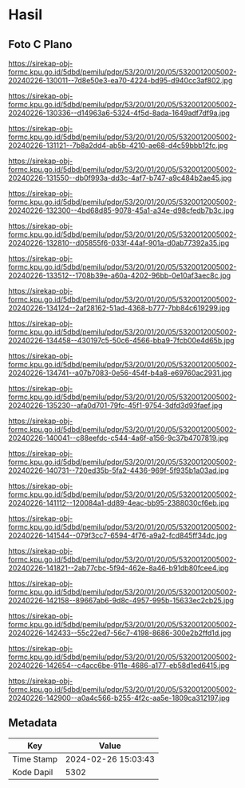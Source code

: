 # Hasil

## Foto C Plano

https://sirekap-obj-formc.kpu.go.id/5dbd/pemilu/pdpr/53/20/01/20/05/5320012005002-20240226-130011--7d8e50e3-ea70-4224-bd95-d940cc3af802.jpg

https://sirekap-obj-formc.kpu.go.id/5dbd/pemilu/pdpr/53/20/01/20/05/5320012005002-20240226-130336--d14963a6-5324-4f5d-8ada-1649adf7df9a.jpg

https://sirekap-obj-formc.kpu.go.id/5dbd/pemilu/pdpr/53/20/01/20/05/5320012005002-20240226-131121--7b8a2dd4-ab5b-4210-ae68-d4c59bbb12fc.jpg

https://sirekap-obj-formc.kpu.go.id/5dbd/pemilu/pdpr/53/20/01/20/05/5320012005002-20240226-131550--db0f993a-dd3c-4af7-b747-a9c484b2ae45.jpg

https://sirekap-obj-formc.kpu.go.id/5dbd/pemilu/pdpr/53/20/01/20/05/5320012005002-20240226-132300--4bd68d85-9078-45a1-a34e-d98cfedb7b3c.jpg

https://sirekap-obj-formc.kpu.go.id/5dbd/pemilu/pdpr/53/20/01/20/05/5320012005002-20240226-132810--d05855f6-033f-44af-901a-d0ab77392a35.jpg

https://sirekap-obj-formc.kpu.go.id/5dbd/pemilu/pdpr/53/20/01/20/05/5320012005002-20240226-133512--1708b39e-a60a-4202-96bb-0e10af3aec8c.jpg

https://sirekap-obj-formc.kpu.go.id/5dbd/pemilu/pdpr/53/20/01/20/05/5320012005002-20240226-134124--2af28162-51ad-4368-b777-7bb84c619299.jpg

https://sirekap-obj-formc.kpu.go.id/5dbd/pemilu/pdpr/53/20/01/20/05/5320012005002-20240226-134458--430197c5-50c6-4566-bba9-7fcb00e4d65b.jpg

https://sirekap-obj-formc.kpu.go.id/5dbd/pemilu/pdpr/53/20/01/20/05/5320012005002-20240226-134741--a07b7083-0e56-454f-b4a8-e69760ac2931.jpg

https://sirekap-obj-formc.kpu.go.id/5dbd/pemilu/pdpr/53/20/01/20/05/5320012005002-20240226-135230--afa0d701-79fc-45f1-9754-3dfd3d93faef.jpg

https://sirekap-obj-formc.kpu.go.id/5dbd/pemilu/pdpr/53/20/01/20/05/5320012005002-20240226-140041--c88eefdc-c544-4a6f-a156-9c37b4707819.jpg

https://sirekap-obj-formc.kpu.go.id/5dbd/pemilu/pdpr/53/20/01/20/05/5320012005002-20240226-140731--720ed35b-5fa2-4436-969f-5f935b1a03ad.jpg

https://sirekap-obj-formc.kpu.go.id/5dbd/pemilu/pdpr/53/20/01/20/05/5320012005002-20240226-141112--120084a1-dd89-4eac-bb95-2388030cf6eb.jpg

https://sirekap-obj-formc.kpu.go.id/5dbd/pemilu/pdpr/53/20/01/20/05/5320012005002-20240226-141544--079f3cc7-6594-4f76-a9a2-fcd845ff34dc.jpg

https://sirekap-obj-formc.kpu.go.id/5dbd/pemilu/pdpr/53/20/01/20/05/5320012005002-20240226-141821--2ab77cbc-5f94-462e-8a46-b91db80fcee4.jpg

https://sirekap-obj-formc.kpu.go.id/5dbd/pemilu/pdpr/53/20/01/20/05/5320012005002-20240226-142158--89667ab6-9d8c-4957-995b-15633ec2cb25.jpg

https://sirekap-obj-formc.kpu.go.id/5dbd/pemilu/pdpr/53/20/01/20/05/5320012005002-20240226-142433--55c22ed7-56c7-4198-8686-300e2b2ffd1d.jpg

https://sirekap-obj-formc.kpu.go.id/5dbd/pemilu/pdpr/53/20/01/20/05/5320012005002-20240226-142654--c4acc6be-911e-4686-a177-eb58d1ed6415.jpg

https://sirekap-obj-formc.kpu.go.id/5dbd/pemilu/pdpr/53/20/01/20/05/5320012005002-20240226-142900--a0a4c566-b255-4f2c-aa5e-1809ca312197.jpg


## Metadata

| Key        | Value               |
| ---------- | ------------------- |
| Time Stamp | 2024-02-26 15:03:43 |
| Kode Dapil | 5302                |



